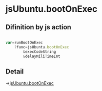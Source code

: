 # jsUbuntu.bootOnExec

## Difinition by js action

```js.js

var=runBootOnExec
	?func=jsUbuntu.bootOnExec
		&execCodeString
		&delayMiliTimeInt
```

## Detail

->[jsUbuntu.bootOnExec](https://github.com/puutaro/CommandClick/blob/master/md/developer/js_interface/details/JsUbuntu/bootOnExec.md)
